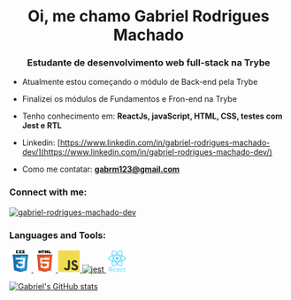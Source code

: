 <h1 align="center">Oi, me chamo Gabriel Rodrigues Machado</h1>
<h3 align="center">Estudante de desenvolvimento web full-stack na Trybe</h3>

- Atualmente estou começando o módulo de Back-end pela Trybe
- Finalizei os módulos de Fundamentos e Fron-end na Trybe
- Tenho conhecimento em: **ReactJs, javaScript, HTML, CSS, testes com Jest e RTL**

- Linkedin: [https://www.linkedin.com/in/gabriel-rodrigues-machado-dev/](https://www.linkedin.com/in/gabriel-rodrigues-machado-dev/)

- Como me contatar: **gabrm123@gmail.com**

<h3 align="left">Connect with me:</h3>
<p align="left">
<a href="https://linkedin.com/in/gabriel-rodrigues-machado-dev" target="blank"><img align="center" src="https://raw.githubusercontent.com/rahuldkjain/github-profile-readme-generator/master/src/images/icons/Social/linked-in-alt.svg" alt="gabriel-rodrigues-machado-dev" height="30" width="40" /></a>
</p>

<h3 align="left">Languages and Tools:</h3>
<p align="left"> <a href="https://www.w3schools.com/css/" target="_blank" rel="noreferrer"> <img src="https://raw.githubusercontent.com/devicons/devicon/master/icons/css3/css3-original-wordmark.svg" alt="css3" width="40" height="40"/> </a> <a href="https://www.w3.org/html/" target="_blank" rel="noreferrer"> <img src="https://raw.githubusercontent.com/devicons/devicon/master/icons/html5/html5-original-wordmark.svg" alt="html5" width="40" height="40"/> </a> <a href="https://developer.mozilla.org/en-US/docs/Web/JavaScript" target="_blank" rel="noreferrer"> <img src="https://raw.githubusercontent.com/devicons/devicon/master/icons/javascript/javascript-original.svg" alt="javascript" width="40" height="40"/> </a> <a href="https://jestjs.io" target="_blank" rel="noreferrer"> <img src="https://www.vectorlogo.zone/logos/jestjsio/jestjsio-icon.svg" alt="jest" width="40" height="40"/> </a> <a href="https://reactjs.org/" target="_blank" rel="noreferrer"> <img src="https://raw.githubusercontent.com/devicons/devicon/master/icons/react/react-original-wordmark.svg" alt="react" width="40" height="40"/> </a> </p>

[![Gabriel's GitHub stats](https://github-readme-stats.vercel.app/api?username=GabrielRodriguesMachado)](https://github.com/GabrielRodriguesMachado/github-readme-stats)
